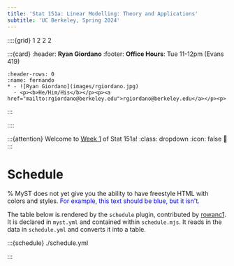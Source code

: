 ```yaml
---
title: 'Stat 151a: Linear Modelling: Theory and Applications'
subtitle: 'UC Berkeley, Spring 2024'
---
```


::::{grid} 1 2 2 2

:::{card}
:header: **Ryan Giordano**
:footer: **Office Hours**: Tue 11-12pm (Evans 419)

```{list-table}
:header-rows: 0
:name: fernando
* - ![Ryan Giordano](images/rgiordano.jpg)
  - <p><b>He/Him/His</b></p><p><a href="mailto:rgiordano@berkeley.edu">rgiordano@berkeley.edu</a></p><p>
```

:::

::::

:::{attention} Welcome to [Week 1](#week2) of Stat 151a!
:class: dropdown
:icon: false
👋
:::

# Schedule

% MyST does not yet give you the ability to have freestyle HTML with colors and styles. <span style="color: blue;">For example, this text should be blue, but it isn't.</span>

The table below is rendered by the `schedule` plugin, contributed by [rowanc1](https://github.com/rowanc1). It is declared in `myst.yml` and contained within `schedule.mjs`. It reads in the data in `schedule.yml` and converts it into a table.

:::{schedule} ./schedule.yml

:::
